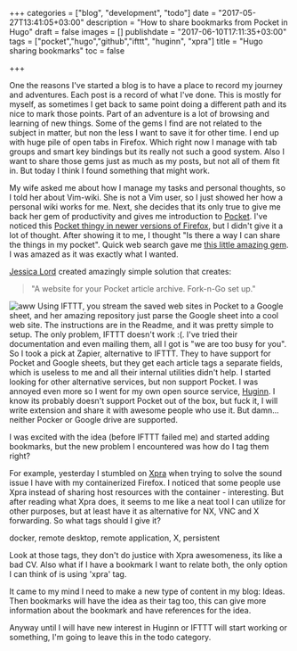 +++
categories = ["blog", "development", "todo"]
date = "2017-05-27T13:41:05+03:00"
description = "How to share bookmarks from Pocket in Hugo"
draft = false
images = []
publishdate = "2017-06-10T17:11:35+03:00"
tags = ["pocket","hugo","github","ifttt", "huginn", "xpra"]
title = "Hugo sharing bookmarks"
toc = false

+++

One the reasons I've started a blog is to have a place to record my journey and
adventures. Each post is a record of what I've done. This is mostly for myself,
as sometimes I get back to same point doing a different path and its nice to
mark those points. Part of an adventure is a lot of browsing and learning of
new things. Some of the gems I find are not related to the subject in matter,
but non the less I want to save it for other time. I end up with huge pile of
open tabs in Firefox. Which right now I manage with tab groups and smart key
bindings but its really not such a good system. Also I want to share those gems
just as much as my posts, but not all of them fit in. But today I think I found
something that might work.

My wife asked me about how I manage my tasks and personal thoughts, so I told
her about Vim-wiki. She is not a Vim user, so I just showed her how a personal
wiki works for me. Next, she decides that its only true to give me back her gem
of productivity and gives me introduction to [Pocket][1]. I've noticed this
[Pocket thingy in newer versions of Firefox][2], but I didn't give it a lot of
thought. After showing it to me, I thought "Is there a way I can share the things
in my pocket". Quick web search gave me [this little amazing gem][3]. I was
amazed as it was exactly what I wanted.

[Jessica Lord][4] created amazingly simple solution that creates:

 > "A website for your Pocket article archive. Fork-n-Go set up."

![aww](/images/meme_aww.jpg#floatright)
Using IFTTT, you stream the saved web sites in Pocket to a Google sheet, and
her amazing repository just parse the Google sheet into a cool web site.
The instructions are in the Readme, and it was pretty simple to setup.
The only problem, IFTTT doesn't work :(. I've tried their documentation and even
mailing them, all I got is "we are too busy for you". So I took a pick at
Zapier, alternative to IFTTT. They to have support for Pocket and Google sheets,
but they get each article tags a separate fields, which is useless to me and
all their internal utilities didn't help. I started looking for other alternative
services, but non support Pocket. I was annoyed even more so I went for my own
open source service, [Huginn][6]. I know its probably doesn't support Pocket
out of the box, but fuck it, I will write extension and share it with awesome
people who use it. But damn... neither Pocker or Google drive are supported.

I was excited with the idea (before IFTTT failed me) and started adding bookmarks,
but the new problem I encountered was how do I tag them right?

For example, yesterday I stumbled on [Xpra][5] when trying to solve
the sound issue I have with my containerized Firefox. I noticed that some people
use Xpra instead of sharing host resources with the container - interesting.
But after reading what Xpra does, it seems to me like a neat tool I can utilize
for other purposes, but at least have it as alternative for NX, VNC 
and X forwarding. So what tags should I give it?

docker, remote desktop, remote application, X, persistent

Look at those tags, they don't do justice with Xpra awesomeness, its like a bad
CV. Also what if I have a bookmark I want to relate both, the only option I
can think of is using 'xpra' tag.

It came to my mind I need to make a new type of content in my blog: Ideas.
Then bookmarks will have the idea as their tag too, this can give more
information about the bookmark and have references for the idea.

Anyway until I will have new interest in Huginn or IFTTT will start working or
something, I'm going to leave this in the todo category.


[1]: https://getpocket.com
[2]: https://blog.mozilla.org/blog/2017/02/27/mozilla-acquires-pocket/
[3]: http://jlord.us/sheetsee-pocket/
[4]: https://github.com/jlord
[5]: https://en.wikipedia.org/wiki/Xpra
[6]: https://github.com/huginn/huginn
